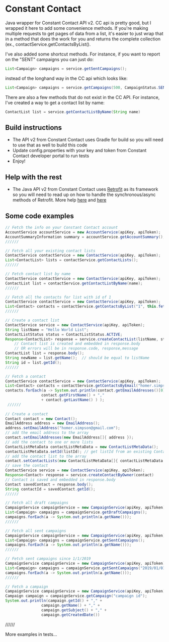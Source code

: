 # Constant Contact
Java wrapper for Constant Contact API v2. CC api is pretty good, but I wrapped it here to add some convenience methods.  If you're making multiple requests to get pages of data from a list, it's easier to just wrap that in a method that does the work for you and returns the complete collection (ex., contactService.getContactsByList().

I've also added some shortcut methods.  For instance, if you want to report on the "SENT" campaigns you can just do:

```java
List<Campaign> campaigns = service.getSentCampaigns();
```
instead of the longhand way in the CC api which looks like:

```java
List<Campaign> campaigns = service.getCampaigns(500, CampaignStatus.SEND)
```
There are also a few methods that do not exist in the CC API.  For instance, I've created a way to get a contact list by name:

```java
ContactList list = service.getContactListByName(String name)
```

## Build instructions
* The API v2 from Constant Contact uses Gradle for build so you will need to use that as well to build this code
* Update config.properties with your key and token from Constant Contact developer portal to run tests
* Enjoy!

## Help with the rest
* The Java API v2 from Constant Contact uses [Retrofit](https://square.github.io/retrofit/) as its framework so you will need to read up on how to handle the synchronous/async methods of Retrofit.  More help [here](https://futurestud.io/tutorials/retrofit-synchronous-and-asynchronous-requests) and [here](https://square.github.io/retrofit/2.x/retrofit/retrofit2/Call.html)

## Some code examples


```java
// Fetch the info on your Constant Contact account
AccountService accountService = new AccountService(apiKey, apiToken);
AccountSummaryInformation summary = accountService.getAccountSummary();
//////

// Fetch all your existing contact lists
ContactService contactService = new ContactService(apiKey, apiToken);
List<ContactList> lists = contactService.getContactLists();
//////

// Fetch contact list by name
ContactService contactService = new ContactService(apiKey, apiToken);
ContactList list = contactService.getContactListByName(name);
//////

// Fetch all the contacts for list with id of 1
ContactService contactService = new ContactService(apiKey, apiToken);
List<Contact> contacts = contactService.getContactsByList("1", this.fetchLimit, this.dateCreated);
//////

// Create a contact list
ContactService service = new ContactService(apiKey, apiToken);
String listName = "Hello World List";
ContactListStatus status = ContactListStatus.ACTIVE;
Response<ContactList> response = service.createContactList(listName, status)
    // Contact list is created and embedded in response.body
    // OR errors will be in response.code, response,message  
ContactList list = response.body();
String newName = list.getName();  // should be equal to listName
String id = list.getId();  
//////

// Fetch a contact
ContactService contactService = new ContactService(apiKey, apiToken);
List<Contact> contacts = contactService.getContactsByEmail("homer.simpson@gmail.com");
contacts.forEach(a -> System.out.println(contact.getEmailAddresses()[0].getEmailAddress() + "," +
                contact.getFirstName() + ","
                + contact.getLastName() ) );
 ////// 
  
// Create a contact
Contact contact = new Contact();
EmailAddress address = new EmailAddress();
address.setEmailAddress("homer.simpson@gmail.com");
// add the email address to the array
contact.setEmailAddresses(new EmailAddress[]{ address });
// add the contact to one or more lists
ContactListMetaData contactListMetaData = new ContactListMetaData();
contactListMetaData.setId(listId); // get listId from an existing Contact list
// add the contact list to the array
contact.setContactLists(new ContactListMetaData[]{ contactListMetaData });
// save the contact
ContactService service = new ContactService(apiKey, apiToken);
Response<Contact> response = service.createContactByOwner(contact)
// Contact is saved and embedded in response.body
Contact savedContact = response.body();
String contactId = savedContact.getId();
//////

// Fetch all draft campaigns
CampaignService campaignService = new CampaignService(apiKey, apiToken);
List<Campaign> campaigns = campaignService.getDraftCampaigns();
campaigns.forEach(a -> System.out.println(a.getName()));
//////

// Fetch all sent campaigns
CampaignService campaignService = new CampaignService(apiKey, apiToken);
List<Campaign> campaigns = campaignService.getSentCampaigns();
campaigns.forEach(a -> System.out.println(a.getName()));
//////

// Fetch sent campaigns since 1/1/2019
CampaignService campaignService = new CampaignService(apiKey, apiToken);
List<Campaign> campaigns = campaignService.getSentCampaigns("2019/01/01 00:00:01");
campaigns.forEach(a -> System.out.println(a.getName()));
//////

// Fetch a campaign
CampaignService campaignService = new CampaignService(apiKey, apiToken);
Campaign campaign = campaignService.getCampaign("campaign id");
System.out.println(campaign.getId() + "," +
                campaign.getName() + "," +
                campaign.getSubject() + "," +
                campaign.getCreatedDate())
```
//////

More examples in tests...
